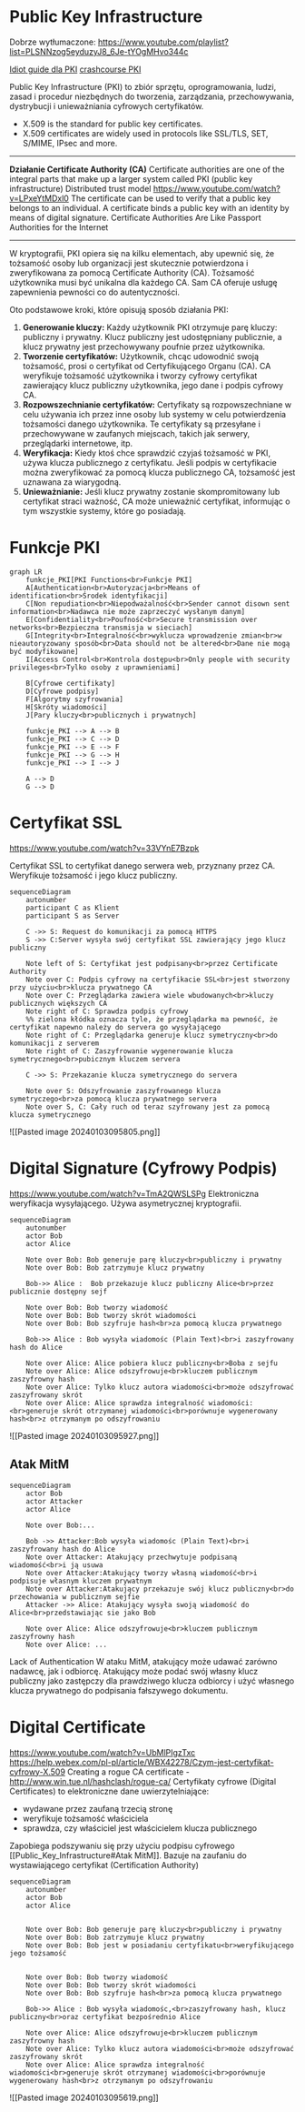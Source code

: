 # Public Key Infrastructure 
Dobrze wytłumaczone: https://www.youtube.com/playlist?list=PLSNNzog5eyduzyJ8_6Je-tYOgMHvo344c

[Idiot guide dla PKI](https://www.giac.org/paper/gsec/2171/idiots-guide-public-key-infrastructure/103692)
[crashcourse PKI](https://www.nexusgroup.com/crash-course-pki/)

Public Key Infrastructure (PKI) to zbiór sprzętu, oprogramowania, ludzi, zasad i procedur niezbędnych do tworzenia, zarządzania, przechowywania, dystrybucji i unieważniania cyfrowych certyfikatów.

- X.509 is the standard for public key certificates.
- X.509 certificates are widely used in protocols like SSL/TLS, SET, S/MIME, IPsec and more.

---

**Działanie Certificate Authority (CA)**
Certificate authorities are one of the integral parts that make up a larger system called PKI (public key infrastructure)
Distributed trust model https://www.youtube.com/watch?v=LPxeYtMDxl0
The certificate can be used to verify that a public key belongs to an individual.
A certificate binds a public key with an identity by means of digital signature.
Certificate Authorities Are Like Passport Authorities for the Internet

---

W kryptografii, PKI opiera się na kilku elementach, aby upewnić się, że tożsamość osoby lub organizacji jest skutecznie potwierdzona i zweryfikowana za pomocą Certificate Authority (CA). Tożsamość użytkownika musi być unikalna dla każdego CA. Sam CA oferuje usługę zapewnienia pewności co do autentyczności.

Oto podstawowe kroki, które opisują sposób działania PKI:

1. **Generowanie kluczy:** Każdy użytkownik PKI otrzymuje parę kluczy: publiczny i prywatny. Klucz publiczny jest udostępniany publicznie, a klucz prywatny jest przechowywany poufnie przez użytkownika.
2. **Tworzenie certyfikatów:** Użytkownik, chcąc udowodnić swoją tożsamość, prosi o certyfikat od Certyfikującego Organu (CA). CA weryfikuje tożsamość użytkownika i tworzy cyfrowy certyfikat zawierający klucz publiczny użytkownika, jego dane i podpis cyfrowy CA.
3. **Rozpowszechnianie certyfikatów:** Certyfikaty są rozpowszechniane w celu używania ich przez inne osoby lub systemy w celu potwierdzenia tożsamości danego użytkownika. Te certyfikaty są przesyłane i przechowywane w zaufanych miejscach, takich jak serwery, przeglądarki internetowe, itp.
4. **Weryfikacja:** Kiedy ktoś chce sprawdzić czyjaś tożsamość w PKI, używa klucza publicznego z certyfikatu. Jeśli podpis w certyfikacie można zweryfikować za pomocą klucza publicznego CA, tożsamość jest uznawana za wiarygodną.
5. **Unieważnianie:** Jeśli klucz prywatny zostanie skompromitowany lub certyfikat straci ważność, CA może unieważnić certyfikat, informując o tym wszystkie systemy, które go posiadają.

# Funkcje PKI

```mermaid
graph LR
	funkcje_PKI[PKI Functions<br>Funkcje PKI]
    A[Authentication<br>Autoryzacja<br>Means of identification<br>Środek identyfikacji]
    C[Non repudiation<br>Niepodważalność<br>Sender cannot disown sent information<br>Nadawca nie może zaprzeczyć wysłanym danym]
    E[Confidentiality<br>Poufność<br>Secure transmission over networks<br>Bezpieczna transmisja w sieciach]
    G[Integrity<br>Integralność<br>wyklucza wprowadzenie zmian<br>w nieautoryzowany sposób<br>Data should not be altered<br>Dane nie mogą być modyfikowane]
    I[Access Control<br>Kontrola dostępu<br>Only people with security privileges<br>Tylko osoby z uprawnieniami]

	B[Cyfrowe certifikaty]
	D[Cyfrowe podpisy]
	F[Algorytmy szyfrowania]
	H[Skróty wiadomości]
	J[Pary kluczy<br>publicznych i prywatnych]

    funkcje_PKI --> A --> B
    funkcje_PKI --> C --> D
    funkcje_PKI --> E --> F
    funkcje_PKI --> G --> H
    funkcje_PKI --> I --> J

	A --> D
	G --> D
```

# Certyfikat SSL

https://www.youtube.com/watch?v=33VYnE7Bzpk

Certyfikat SSL to certyfikat danego serwera web, przyznany przez CA. Weryfikuje tożsamość i jego klucz publiczny.

```mermaid
sequenceDiagram
	autonumber
	participant C as Klient
	participant S as Server

	C ->> S: Request do komunikacji za pomocą HTTPS
	S ->> C:Server wysyła swój certyfikat SSL zawierający jego klucz publiczny

	Note left of S: Certyfikat jest podpisany<br>przez Certificate Authority
	Note over C: Podpis cyfrowy na certyfikacie SSL<br>jest stworzony przy użyciu<br>klucza prywatnego CA
	Note over C: Przeglądarka zawiera wiele wbudowanych<br>kluczy publicznych większych CA
	Note right of C: Sprawdza podpis cyfrowy
	%% zielona kłódka oznacza tyle, że przeglądarka ma pewność, że certyfikat napewno należy do servera go wysyłającego
	Note right of C: Przeglądarka generuje klucz symetryczny<br>do komunikacji z serverem
	Note right of C: Zaszyfrowanie wygenerowanie klucza symetrycznego<br>pubicznym kluczem servera

	C ->> S: Przekazanie klucza symetrycznego do servera

	Note over S: Odszyfrowanie zaszyfrowanego klucza symetryczego<br>za pomocą klucza prywatnego servera
	Note over S, C: Cały ruch od teraz szyfrowany jest za pomocą klucza symetrycznego
```

![[Pasted image 20240103095805.png]]

# Digital Signature (Cyfrowy Podpis)

https://www.youtube.com/watch?v=TmA2QWSLSPg
Elektroniczna weryfikacja wysyłającego.
Używa asymetrycznej kryptografii.

```mermaid
sequenceDiagram
	autonumber
	actor Bob
	actor Alice

	Note over Bob: Bob generuje parę kluczy<br>publiczny i prywatny
	Note over Bob: Bob zatrzymuje klucz prywatny

	Bob->> Alice :  Bob przekazuje klucz publiczny Alice<br>przez publicznie dostępny sejf

	Note over Bob: Bob tworzy wiadomość
	Note over Bob: Bob tworzy skrót wiadomości
	Note over Bob: Bob szyfruje hash<br>za pomocą klucza prywatnego

	Bob->> Alice : Bob wysyła wiadomośc (Plain Text)<br>i zaszyfrowany hash do Alice

	Note over Alice: Alice pobiera klucz publiczny<br>Boba z sejfu
	Note over Alice: Alice odszyfrowuje<br>kluczem publicznym zaszyfrowny hash
	Note over Alice: Tylko klucz autora wiadomości<br>może odszyfrować zaszyfrowany skrót
	Note over Alice: Alice sprawdza integralność wiadomości:<br>generuje skrót otrzymanej wiadomości<br>porównuje wygenerowany hash<br>z otrzymanym po odszyfrowaniu
```

![[Pasted image 20240103095927.png]]
## Atak MitM

```mermaid
sequenceDiagram
	actor Bob
	actor Attacker
	actor Alice

	Note over Bob:...

	Bob ->> Attacker:Bob wysyła wiadomośc (Plain Text)<br>i zaszyfrowany hash do Alice
	Note over Attacker: Atakujący przechwytuje podpisaną wiadomość<br>i ją usuwa
	Note over Attacker:Atakujący tworzy własną wiadomość<br>i podpisuje własnym kluczem prywatnym
	Note over Attacker:Atakujący przekazuje swój klucz publiczny<br>do przechowania w publicznym sejfie
	Attacker ->> Alice: Atakujący wysyła swoją wiadomość do Alice<br>przedstawiając sie jako Bob

	Note over Alice: Alice odszyfrowuje<br>kluczem publicznym zaszyfrowny hash
	Note over Alice: ...
```

Lack of Authentication
W ataku MitM, atakujący może udawać zarówno nadawcę, jak i odbiorcę. Atakujący może podać swój własny klucz publiczny jako zastępczy dla prawdziwego klucza odbiorcy i użyć własnego klucza prywatnego do podpisania fałszywego dokumentu.

# Digital Certificate

https://www.youtube.com/watch?v=UbMlPIgzTxc  
https://help.webex.com/pl-pl/article/WBX42278/Czym-jest-certyfikat-cyfrowy-X.509
Creating a rogue CA certificate - http://www.win.tue.nl/hashclash/rogue-ca/
Certyfikaty cyfrowe (Digital Certificates) to elektroniczne dane uwierzytelniające:

- wydawane przez zaufaną trzecią stronę
- weryfikuje tożsamość właściciela
- sprawdza, czy właściciel jest właścicielem klucza publicznego

Zapobiega podszywaniu się przy użyciu podpisu cyfrowego [[Public_Key_Infrastructure#Atak MitM]].
Bazuje na zaufaniu do wystawiającego certyfikat (Certification Authority)

```mermaid
sequenceDiagram
	autonumber
	actor Bob
	actor Alice


	Note over Bob: Bob generuje parę kluczy<br>publiczny i prywatny
	Note over Bob: Bob zatrzymuje klucz prywatny
	Note over Bob: Bob jest w posiadaniu certyfikatu<br>weryfikującego jego tożsamość


	Note over Bob: Bob tworzy wiadomość
	Note over Bob: Bob tworzy skrót wiadomości
	Note over Bob: Bob szyfruje hash<br>za pomocą klucza prywatnego

	Bob->> Alice : Bob wysyła wiadomośc,<br>zaszyfrowany hash, klucz publiczny<br>oraz certyfikat bezpośrednio Alice

	Note over Alice: Alice odszyfrowuje<br>kluczem publicznym zaszyfrowny hash
	Note over Alice: Tylko klucz autora wiadomości<br>może odszyfrować zaszyfrowany skrót
	Note over Alice: Alice sprawdza integralność wiadomości<br>generuje skrót otrzymanej wiadomości<br>porównuje wygenerowany hash<br>z otrzymanym po odszyfrowaniu
```

![[Pasted image 20240103095619.png]]